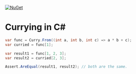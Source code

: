[![NuGet](https://img.shields.io/nuget/v/RG.Curry.svg)](https://www.nuget.org/packages/RG.Curry/)

# Currying in C#

```cs
var func = Curry.From((int a, int b, int c) => a * b + c);
var curried = func[1];

var result1 = func[1, 2, 3];
var result2 = curried[2, 3];

Assert.AreEqual(result1, result2); // both are the same.
```
